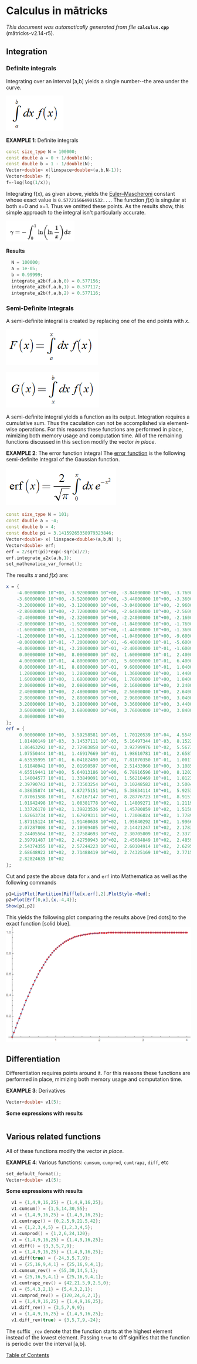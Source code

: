 
# Calculus in mātricks
_This document was automatically generated from file_ **`calculus.cpp`** (mātricks-v2.14-r5).

## Integration
### Definite integrals
Integrating over an interval [a,b] yields a single number--the area under the curve.

![Definite Integral](DefiniteIntegral.PNG)


**EXAMPLE 1**: Definite integrals
```C++
const size_type N = 100000;
const double a = 0 + 1/double(N);
const double b = 1 - 1/double(N);
Vector<double> x(linspace<double>(a,b,N-1));
Vector<double> f;
f=-log(log(1/x));
```

Integrating f(x), as given above, yields the [Euler–Mascheroni](http://mathworld.wolfram.com/Euler-MascheroniConstant.html) constant whose exact value is `0.577215664901532...`.  The function _f_(_x_) is singular at both x=0 and x=1.  Thus we omitted these points. As the results show, this simple approach to the integral isn't particularly accurate. 

 ![Euler–Mascheron Integral](EulerMascheroniConstant.PNG)

**Results**
```C++
  N = 100000; 
  a = 1e-05; 
  b = 0.99999; 
  integrate_a2b(f,a,b,0) = 0.577156; 
  integrate_a2b(f,a,b,1) = 0.577117; 
  integrate_a2b(f,a,b,2) = 0.577116; 
```

### Semi-Definite Integrals
A semi-definite integral is created by replacing one of the end points with _x_.

![Semi-Definite Integral a2x](SemiDefinite_a2x.PNG)

![Semi-Definite Integral x2b](SemiDefinite_x2b.PNG)

A semi-definite integral yields a function as its output.
Integration requires a cumulative sum.  Thus the caculation can not be accomplished via element-wise operations.  For this reasons these functions are performed in place, mimizing both memory usage and computation time.
All of the remaining functions discussed in this section modify the vector _in place_.


**EXAMPLE 2**:  The error function integral
The [error function](http://mathworld.wolfram.com/Erf.html) is the following semi-definite integral of the Gaussian function.

![ErrorFunction](ErrorFunction.PNG)
```C++
const size_type N = 101;
const double a = -4;
const double b = 4;
const double pi = 3.14159265358979323846;
Vector<double> x( linspace<double>(a,b,N) );
Vector<double> erf;
erf = 2/sqrt(pi)*exp(-sqr(x)/2);
erf.integrate_a2x(a,b,1);
set_mathematica_var_format();
```

The results _x_ and _f_(_x_) are:

```Mathematica
x = {
    -4.00000000 10^+00, -3.92000000 10^+00, -3.84000000 10^+00, -3.76000000 10^+00, -3.68000000 10^+00, 
    -3.60000000 10^+00, -3.52000000 10^+00, -3.44000000 10^+00, -3.36000000 10^+00, -3.28000000 10^+00, 
    -3.20000000 10^+00, -3.12000000 10^+00, -3.04000000 10^+00, -2.96000000 10^+00, -2.88000000 10^+00, 
    -2.80000000 10^+00, -2.72000000 10^+00, -2.64000000 10^+00, -2.56000000 10^+00, -2.48000000 10^+00, 
    -2.40000000 10^+00, -2.32000000 10^+00, -2.24000000 10^+00, -2.16000000 10^+00, -2.08000000 10^+00, 
    -2.00000000 10^+00, -1.92000000 10^+00, -1.84000000 10^+00, -1.76000000 10^+00, -1.68000000 10^+00, 
    -1.60000000 10^+00, -1.52000000 10^+00, -1.44000000 10^+00, -1.36000000 10^+00, -1.28000000 10^+00, 
    -1.20000000 10^+00, -1.12000000 10^+00, -1.04000000 10^+00, -9.60000000 10^-01, -8.80000000 10^-01, 
    -8.00000000 10^-01, -7.20000000 10^-01, -6.40000000 10^-01, -5.60000000 10^-01, -4.80000000 10^-01, 
    -4.00000000 10^-01, -3.20000000 10^-01, -2.40000000 10^-01, -1.60000000 10^-01, -8.00000000 10^-02, 
     0.00000000 10^+00,  8.00000000 10^-02,  1.60000000 10^-01,  2.40000000 10^-01,  3.20000000 10^-01, 
     4.00000000 10^-01,  4.80000000 10^-01,  5.60000000 10^-01,  6.40000000 10^-01,  7.20000000 10^-01, 
     8.00000000 10^-01,  8.80000000 10^-01,  9.60000000 10^-01,  1.04000000 10^+00,  1.12000000 10^+00, 
     1.20000000 10^+00,  1.28000000 10^+00,  1.36000000 10^+00,  1.44000000 10^+00,  1.52000000 10^+00, 
     1.60000000 10^+00,  1.68000000 10^+00,  1.76000000 10^+00,  1.84000000 10^+00,  1.92000000 10^+00, 
     2.00000000 10^+00,  2.08000000 10^+00,  2.16000000 10^+00,  2.24000000 10^+00,  2.32000000 10^+00, 
     2.40000000 10^+00,  2.48000000 10^+00,  2.56000000 10^+00,  2.64000000 10^+00,  2.72000000 10^+00, 
     2.80000000 10^+00,  2.88000000 10^+00,  2.96000000 10^+00,  3.04000000 10^+00,  3.12000000 10^+00, 
     3.20000000 10^+00,  3.28000000 10^+00,  3.36000000 10^+00,  3.44000000 10^+00,  3.52000000 10^+00, 
     3.60000000 10^+00,  3.68000000 10^+00,  3.76000000 10^+00,  3.84000000 10^+00,  3.92000000 10^+00, 
     4.00000000 10^+00
}; 
erf = {
     0.00000000 10^+00,  3.59258581 10^-05,  1.70120539 10^-04,  4.55494426 10^-04,  9.67968927 10^-04, 
     1.81480149 10^-03,  3.14537111 10^-03,  5.16497344 10^-03,  8.15224148 10^-03,  1.24808658 10^-02, 
     1.86463292 10^-02,  2.72983858 10^-02,  3.92799976 10^-02,  5.56733731 10^-02,  7.78536341 10^-02, 
     1.07550444 10^-01,  1.46917669 10^-01,  1.98610781 10^-01,  2.65871294 10^-01,  3.52616976 10^-01, 
     4.63535995 10^-01,  6.04182490 10^-01,  7.81070350 10^-01,  1.00176128 10^+00,  1.27494259 10^+00, 
     1.61048942 10^+00,  2.01950597 10^+00,  2.51433960 10^+00,  3.10856201 10^+00,  3.81691199 10^+00, 
     4.65519441 10^+00,  5.64013186 10^+00,  6.78916596 10^+00,  8.12020757 10^+00,  9.65133701 10^+00, 
     1.14004577 10^+01,  1.33849091 10^+01,  1.56210469 10^+01,  1.81238025 10^+01,  2.09062323 10^+01, 
     2.39790742 10^+01,  2.73503254 10^+01,  3.10248582 10^+01,  3.50040908 10^+01,  3.92857284 10^+01, 
     4.38635874 10^+01,  4.87275151 10^+01,  5.38634114 10^+01,  5.92533581 10^+01,  6.48758552 10^+01, 
     7.07061588 10^+01,  7.67167147 10^+01,  8.28776723 10^+01,  8.91574651 10^+01,  9.55234375 10^+01, 
     1.01942498 10^+02,  1.08381778 10^+02,  1.14809271 10^+02,  1.21194437 10^+02,  1.27508749 10^+02, 
     1.33726170 10^+02,  1.39823536 10^+02,  1.45780859 10^+02,  1.51581521 10^+02,  1.57212373 10^+02, 
     1.62663734 10^+02,  1.67929311 10^+02,  1.73006024 10^+02,  1.77893774 10^+02,  1.82595156 10^+02, 
     1.87115124 10^+02,  1.91460638 10^+02,  1.95640292 10^+02,  1.99663954 10^+02,  2.03542405 10^+02, 
     2.07287008 10^+02,  2.10909405 10^+02,  2.14421247 10^+02,  2.17833966 10^+02,  2.21158585 10^+02, 
     2.24405564 10^+02,  2.27584693 10^+02,  2.30705009 10^+02,  2.33774759 10^+02,  2.36801376 10^+02, 
     2.39791487 10^+02,  2.42750943 10^+02,  2.45684849 10^+02,  2.48597626 10^+02,  2.51493057 10^+02, 
     2.54374355 10^+02,  2.57244223 10^+02,  2.60104914 10^+02,  2.62958290 10^+02,  2.65805880 10^+02, 
     2.68648922 10^+02,  2.71488419 10^+02,  2.74325169 10^+02,  2.77159807 10^+02,  2.79992832 10^+02, 
     2.82824635 10^+02
}; 
```
Cut and paste the above data for `x` and `erf` into Mathematica as well as the following commands

```Mathematica
p1=ListPlot[Partition[Riffle[x,erf],2],PlotStyle->Red];
p2=Plot[Erf[0,x],{x,-4,4}];
Show[p1,p2]
```
This yields the following plot comparing the results above [red dots] to the exact function [solid blue].
![ErrorFunctionPlot](ErrorFunctionPlot.png)
## Differentiation
 Differentiation requires points around it. For this reasons these functions are performed in place, mimizing both memory usage and computation time.


**EXAMPLE 3**: Derivatives
```C++
Vector<double> v1(5);
```

**Some expressions with results**
```C++
```

## Various related functions
All of these functions modify the vector _in place_.


**EXAMPLE 4**: Various functions: `cumsum`, `cumprod`, `cumtrapz`, `diff`, etc
```C++
set_default_format();
Vector<double> v1(5);
```

**Some expressions with results**
```C++
  v1 = {1,4,9,16,25} = {1,4,9,16,25}; 
  v1.cumsum() = {1,5,14,30,55}; 
  v1 = {1,4,9,16,25} = {1,4,9,16,25}; 
  v1.cumtrapz() = {0,2.5,9,21.5,42}; 
  v1 = {1,2,3,4,5} = {1,2,3,4,5}; 
  v1.cumprod() = {1,2,6,24,120}; 
  v1 = {1,4,9,16,25} = {1,4,9,16,25}; 
  v1.diff() = {3,3,5,7,9}; 
  v1 = {1,4,9,16,25} = {1,4,9,16,25}; 
  v1.diff(true) = {-24,3,5,7,9}; 
  v1 = {25,16,9,4,1} = {25,16,9,4,1}; 
  v1.cumsum_rev() = {55,30,14,5,1}; 
  v1 = {25,16,9,4,1} = {25,16,9,4,1}; 
  v1.cumtrapz_rev() = {42,21.5,9,2.5,0}; 
  v1 = {5,4,3,2,1} = {5,4,3,2,1}; 
  v1.cumprod_rev() = {120,24,6,2,1}; 
  v1 = {1,4,9,16,25} = {1,4,9,16,25}; 
  v1.diff_rev() = {3,5,7,9,9}; 
  v1 = {1,4,9,16,25} = {1,4,9,16,25}; 
  v1.diff_rev(true) = {3,5,7,9,-24}; 
```

The suffix `_rev` denote that the function starts at the highest element instead of the lowest element. Passing `true` to diff signifies that the function is periodic over the interval [a,b]. 

[Table of Contents](README.md)

